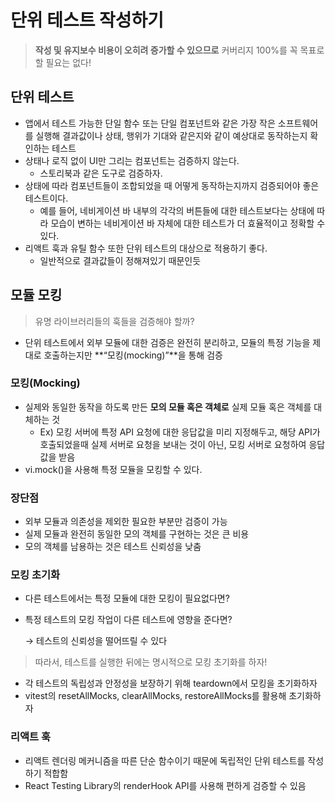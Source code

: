 # 단위 테스트 작성하기

> **작성 및 유지보수 비용이 오히려 증가할 수 있으므로** 커버리지 100%를 꼭 목표로 할 필요는 없다!

## 단위 테스트

- 앱에서 테스트 가능한 단일 함수 또는 단일 컴포넌트와 같은 가장 작은 소프트웨어를 실행해 결과값이나 상태, 행위가 기대와 같은지와 같이 예상대로 동작하는지 확인하는 테스트
- 상태나 로직 없이 UI만 그리는 컴포넌트는 검증하지 않는다.
  - 스토리북과 같은 도구로 검증하자.
- 상태에 따라 컴포넌트들이 조합되었을 때 어떻게 동작하는지까지 검증되어야 좋은 테스트이다.
  - 예를 들어, 네비게이션 바 내부의 각각의 버튼들에 대한 테스트보다는 상태에 따라 모습이 변하는 네비게이션 바 자체에 대한 테스트가 더 효율적이고 정확할 수 있다.
- 리액트 훅과 유틸 함수 또한 단위 테스트의 대상으로 적용하기 좋다.
  - 일반적으로 결과값들이 정해져있기 때문인듯

## 모듈 모킹

> 유명 라이브러리들의 훅들을 검증해야 할까?

- 단위 테스트에서 외부 모듈에 대한 검증은 완전히 분리하고, 모듈의 특정 기능을 제대로 호출하는지만 **“모킹(mocking)”**을 통해 검증

### **모킹(Mocking)**

- 실제와 동일한 동작을 하도록 만든 **모의 모듈 혹은 객체로** 실제 모듈 혹은 객체를 대체하는 것
  - Ex) 모킹 서버에 특정 API 요청에 대한 응답값을 미리 지정해두고, 해당 API가 호출되었을때 실제 서버로 요청을 보내는 것이 아닌, 모킹 서버로 요청하여 응답값을 받음
- vi.mock()을 사용해 특정 모듈을 모킹할 수 있다.

### 장단점

- 외부 모듈과 의존성을 제외한 필요한 부분만 검증이 가능
- 실제 모듈과 완전히 동일한 모의 객체를 구현하는 것은 큰 비용
- 모의 객체를 남용하는 것은 테스트 신뢰성을 낮춤

### 모킹 초기화

- 다른 테스트에서는 특정 모듈에 대한 모킹이 필요없다면?
- 특정 테스트의 모킹 작업이 다른 테스트에 영향을 준다면?

  → 테스트의 신뢰성을 떨어뜨릴 수 있다

> 따라서, 테스트를 실행한 뒤에는 명시적으로 모킹 초기화를 하자!

- 각 테스트의 독립성과 안정성을 보장하기 위해 teardown에서 모킹을 초기화하자
- vitest의 resetAllMocks, clearAllMocks, restoreAllMocks를 활용해 초기화하자

### 리액트 훅

- 리액트 렌더링 메커니즘을 따른 단순 함수이기 때문에 독립적인 단위 테스트를 작성하기 적합함
- React Testing Library의 renderHook API를 사용해 편하게 검증할 수 있음
